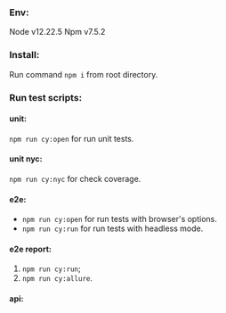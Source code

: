 ### Env:
Node v12.22.5
Npm v7.5.2

### Install:
Run command `npm i` from root directory.

### Run test scripts:
#### unit:
`npm run cy:open` for run unit tests.

#### unit nyc:
`npm run cy:nyc` for check coverage.

#### e2e:
- `npm run cy:open` for run tests with browser's options.
- `npm run cy:run` for run tests with headless mode.

#### e2e report:
1. `npm run cy:run`;
2. `npm run cy:allure`.

#### api:

